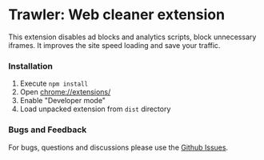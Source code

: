 # Trawler: Web cleaner extension

This extension disables ad blocks and analytics scripts, block unnecessary iframes. It improves the site speed loading and save your traffic. 

### Installation

1. Execute ``npm install ``
2. Open [chrome://extensions/](chrome://extensions/)
3. Enable "Developer mode"
4. Load unpacked extension from `dist` directory


### Bugs and Feedback

For bugs, questions and discussions please use the [Github Issues](https://github.com/AlmazKo/trawler/issues).
